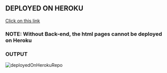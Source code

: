 ## DEPLOYED ON HEROKU

 [Click on this link](new-app-trial.herokuapp.com)
 ### NOTE: Without Back-end, the html pages cannot be deployed on Heroku

  ### OUTPUT
  
  ![deployedOnHerokuRepo](https://user-images.githubusercontent.com/72550470/95686892-2c3d1c80-0c33-11eb-8947-0e202f7813bc.PNG)


  
  
  
